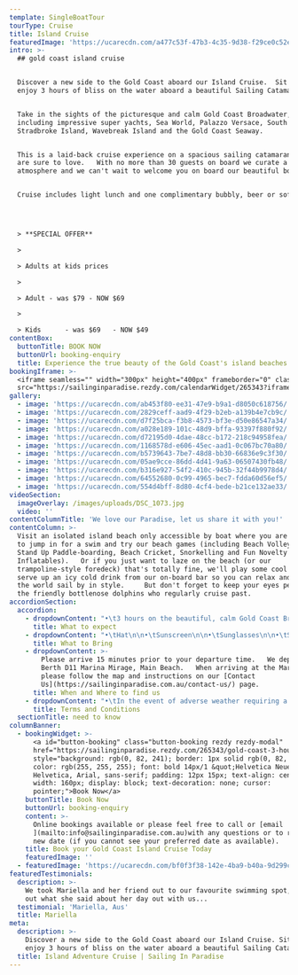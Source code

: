 ```yaml
---
template: SingleBoatTour
tourType: Cruise
title: Island Cruise
featuredImage: 'https://ucarecdn.com/a477c53f-47b3-4c35-9d38-f29ce0c52e4f/'
intro: >-
  ## gold coast island cruise


  Discover a new side to the Gold Coast aboard our Island Cruise.  Sit back and
  enjoy 3 hours of bliss on the water aboard a beautiful Sailing Catamaran!


  Take in the sights of the picturesque and calm Gold Coast Broadwater,
  including impressive super yachts, Sea World, Palazzo Versace, South
  Stradbroke Island, Wavebreak Island and the Gold Coast Seaway.  


  This is a laid-back cruise experience on a spacious sailing catamaran that you
  are sure to love.   With no more than 30 guests on board we curate a social
  atmosphere and we can't wait to welcome you on board our beautiful boat!


  Cruise includes light lunch and one complimentary bubbly, beer or soft drink.




  > **SPECIAL OFFER**

  >

  > Adults at kids prices

  >

  > Adult - was $79 - NOW $69

  >

  > Kids      - was $69   - NOW $49
contentBox:
  buttonTitle: BOOK NOW
  buttonUrl: booking-enquiry
  title: Experience the true beauty of the Gold Coast's island beaches.
bookingIframe: >-
  <iframe seamless="" width="300px" height="400px" frameborder="0" class="rezdy"
  src="https://sailinginparadise.rezdy.com/calendarWidget/265343?iframe=true"></iframe>
gallery:
  - image: 'https://ucarecdn.com/ab453f80-ee31-47e9-b9a1-d8050c618756/'
  - image: 'https://ucarecdn.com/2829ceff-aad9-4f29-b2eb-a139b4e7cb9c/'
  - image: 'https://ucarecdn.com/d7f25bca-f3b8-4573-bf3e-d50e86547a34/'
  - image: 'https://ucarecdn.com/a028e189-101c-48d9-bffa-93397f880f92/'
  - image: 'https://ucarecdn.com/d72195d0-4dae-48cc-b172-218c94958fea/'
  - image: 'https://ucarecdn.com/1168578d-e606-45ec-aad1-0c067bc70a80/'
  - image: 'https://ucarecdn.com/b5739643-7be7-48d8-bb30-66836e9c3f30/'
  - image: 'https://ucarecdn.com/05ae9cce-86dd-4d41-9a63-06507430fb48/'
  - image: 'https://ucarecdn.com/b316e927-54f2-410c-945b-32f44b9978d4/'
  - image: 'https://ucarecdn.com/64552680-0c99-4965-bec7-fdda60d56ef5/'
  - image: 'https://ucarecdn.com/554d4bff-8d80-4cf4-bede-b21ce132ae33/'
videoSection:
  imageOverlay: /images/uploads/DSC_1073.jpg
  video: ''
contentColumnTitle: 'We love our Paradise, let us share it with you!'
contentColumn: >-
  Visit an isolated island beach only accessible by boat where you are invited
  to jump in for a swim and try our beach games (including Beach Volleyball,
  Stand Up Paddle-boarding, Beach Cricket, Snorkelling and Fun Novelty
  Inflatables).   Or if you just want to laze on the beach (or our
  trampoline-style foredeck) that's totally fine, we'll play some cool tunes and
  serve up an icy cold drink from our on-board bar so you can relax and watch
  the world sail by in style.     But don't forget to keep your eyes peeled for
  the friendly bottlenose dolphins who regularly cruise past.
accordionSection:
  accordion:
    - dropdownContent: "•\t3 hours on the beautiful, calm Gold Coast Broadwater\r\n\n•\tRelax onboard a spacious Sailing Catamaran\r\n\n•\tA maximum of 30 guests on board\r\n\n•\tSee impressive superyachts, Seaworld, Palazzo Versace, Gold Coast Seaway, Wavebreak Island, South Stradbroke Island and local wildlife.\r\n\n•\tPull up at an island beach only accessible by boat\r\n\n•\tEnjoy free beach activities, take a dip or just relax and enjoy the view\r\n\n•\tCool tunes set the soundtrack for your experience\r\n\n•\tFriendly relaxed ambience with crew sharing some local knowledge\r\n\n•\tKeep your eyes peeled for dolphins!\r\n\n•\tIncludes one complimentary drink and light lunch\n\n•\tDeparts and returns @ Marina Mirage - an ideal spot for a beautiful waterfront meal or drinks before or after your cruise"
      title: What to expect
    - dropdownContent: "•\tHat\n\n•\tSunscreen\n\n•\tSunglasses\n\n•\tSwimwear \n\n•\tTowel\n\n•\tJacket on cooler days\n\n•\tShoes that are easy to slip off\n\n•\tCamera"
      title: What to Bring
    - dropdownContent: >-
        Please arrive 15 minutes prior to your departure time.   We depart from
        Berth D11 Marina Mirage, Main Beach.   When arriving at the Marina
        please follow the map and instructions on our [Contact
        Us](https://sailinginparadise.com.au/contact-us/) page.
      title: When and Where to find us
    - dropdownContent: "•\tIn the event of adverse weather requiring a cancellation of the cruise an SMS will be sent to your registered mobile (please ensure you provide one and check this before departing for the marina).   \n\n•\tPlease provide notice of at least 72 hours should you wish to cancel to avoid forfeiture of ticket price.  \n\n•\tThere is no BYO on our ticketed cruises however you will receive one complimentary bubbly, beer or soft drink and extra drinks may be purchased on board at very reasonable prices (cash preferred, cards accepted).  \n\n•\tSailing in Paradise reserves the right to substitute the vessel if necessary without prior notice.\n\n•\tCruises are subject to weather suitability, the cruise can proceed in many weather conditions but if it is deemed unsafe or overly unpleasant we will not sail as we do want our guests to have a safe and enjoyable experience on board.   Guests are able to reschedule or request a refund in this circumstance.\n\n•\tCruises require minimum numbers to depart.\\\n  In the event of minimum numbers not being met guests will be offered a full refund or the opportunity to reschedule to an alternative date."
      title: Terms and Conditions
  sectionTitle: need to know
columnBanner:
  - bookingWidget: >-
      <a id="button-booking" class="button-booking rezdy rezdy-modal"
      href="https://sailinginparadise.rezdy.com/265343/gold-coast-3-hour-island-adventure-cruise"
      style="background: rgb(0, 82, 241); border: 1px solid rgb(0, 82, 241);
      color: rgb(255, 255, 255); font: bold 14px/1 &quot;Helvetica Neue&quot;,
      Helvetica, Arial, sans-serif; padding: 12px 15px; text-align: center;
      width: 160px; display: block; text-decoration: none; cursor:
      pointer;">Book Now</a>
    buttonTitle: Book Now
    buttonUrl: booking-enquiry
    content: >-
      Online bookings available or please feel free to call or [email
      ](mailto:info@sailinginparadise.com.au)with any questions or to request a
      new date (if you cannot see your preferred date as available).
    title: Book your Gold Coast Island Cruise Today
    featuredImage: ''
  - featuredImage: 'https://ucarecdn.com/bf0f3f38-142e-4ba9-b40a-9d299c54ab38/'
featuredTestimonials:
  description: >-
    We took Mariella and her friend out to our favourite swimming spot, check
    out what she said about her day out with us...
  testimonial: 'Mariella, Aus'
  title: Mariella
meta:
  description: >-
    Discover a new side to the Gold Coast aboard our Island Cruise. Sit back and
    enjoy 3 hours of bliss on the water aboard a beautiful Sailing Catamaran!
  title: Island Adventure Cruise | Sailing In Paradise
---
```

